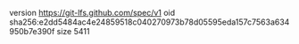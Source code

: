 version https://git-lfs.github.com/spec/v1
oid sha256:e2dd5484ac4e24859518c040270973b78d05595eda157c7563a634950b7e390f
size 5411

